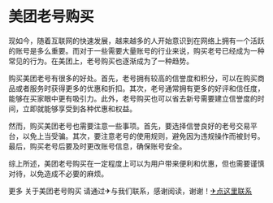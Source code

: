 # 美团老号购买

现如今，随着互联网的快速发展，越来越多的人开始意识到在网络上拥有一个活跃的账号是多么重要。而对于一些需要大量账号的行业来说，购买老号已经成为一种常见的行为。在美团上，老号购买也逐渐成为了一种趋势。

购买美团老号有很多的好处。首先，老号拥有较高的信誉度和积分，可以在购买商品或者服务时获得更多的优惠和折扣。其次，老号通常拥有更多的好评和信任度，能够在买家眼中更有吸引力。此外，老号购买也可以省去新号需要建立信誉度的时间，立即就能够享受到各种优惠和权益。

然而，购买美团老号也需要注意一些事项。首先，要选择信誉良好的老号交易平台，以免上当受骗。其次，要注意老号的使用规则，避免因为违规操作而被封号。最后，购买老号后要及时更改账号信息，确保账号安全。

综上所述，美团老号购买在一定程度上可以为用户带来便利和优惠，但也需要谨慎对待，以免造成不必要的麻烦。

更多 关于美团老号购买 请通过✈与我们联系，感谢阅读，谢谢！[✈点这里联系](https://abc.k02.cc)